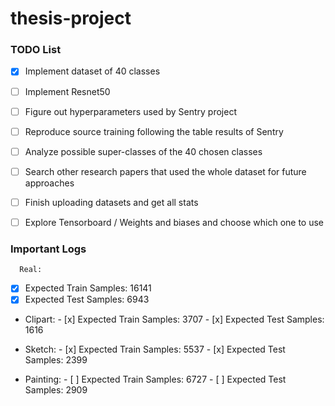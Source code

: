 # thesis-project

### TODO List

- [x] Implement dataset of 40 classes
- [ ] Implement Resnet50
- [ ] Figure out hyperparameters used by Sentry project
- [ ] Reproduce source training following the table results of Sentry
- [ ] Analyze possible super-classes of the 40 chosen classes
- [ ] Search other research papers that used the whole dataset for future approaches
- [ ] Finish uploading datasets and get all stats
- [ ] Explore Tensorboard / Weights and biases and choose which one to use


### Important Logs
      Real:
- [x] Expected Train Samples: 16141
- [x] Expected Test Samples: 6943

- Clipart:
      - [x] Expected Train Samples: 3707
      - [x] Expected Test Samples: 1616

- Sketch:
      - [x] Expected Train Samples: 5537
      - [x] Expected Test Samples: 2399

- Painting:
      - [ ] Expected Train Samples: 6727
      - [ ] Expected Test Samples: 2909




